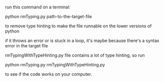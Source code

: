 run this command on a terminal: 

  python rmTyping.py path-to-the-target-file

to remove type hinting to make the file runnable on the lower versions of python

if it throws an error or is stuck in a loop, it's maybe because there's a syntax error in the target file

rmTypingWithTypeHinting.py file contains a lot of type hinting, so run

  python rmTyping.py rmTypingWithTypeHinting.py

to see if the code works on your computer.
